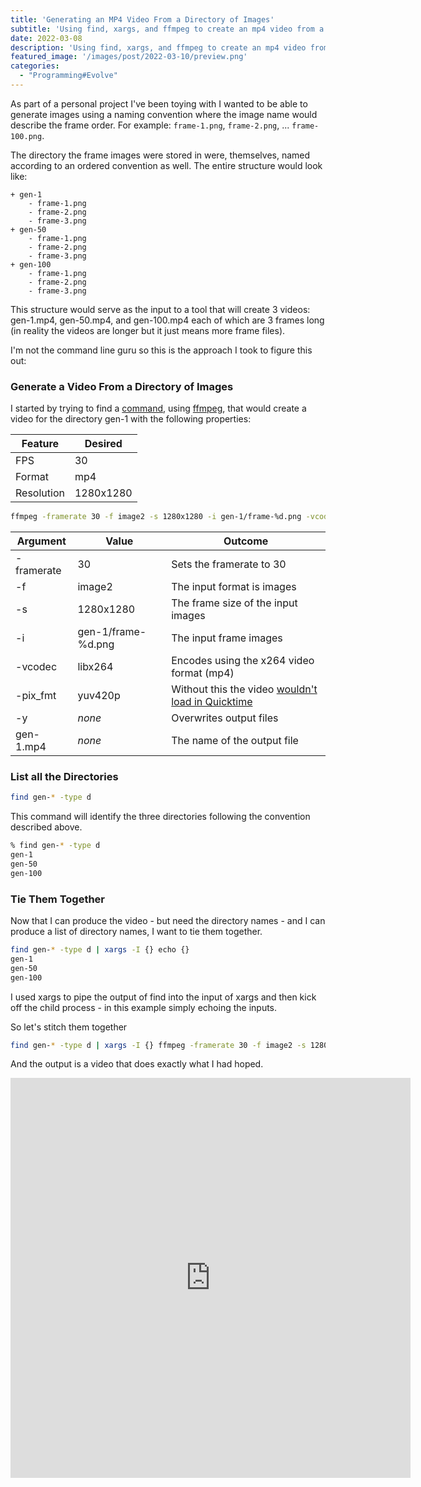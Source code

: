 ```yaml
---
title: 'Generating an MP4 Video From a Directory of Images'
subtitle: 'Using find, xargs, and ffmpeg to create an mp4 video from a folder of images'
date: 2022-03-08
description: 'Using find, xargs, and ffmpeg to create an mp4 video from a folder of images'
featured_image: '/images/post/2022-03-10/preview.png'
categories: 
  - "Programming#Evolve"
---
```


As part of a personal project I've been toying with I wanted to be able to generate images using a naming convention where the image name would describe the frame order.  For example: `frame-1.png`, `frame-2.png`, ... `frame-100.png`. 

The directory the frame images were stored in were, themselves, named according to an ordered convention as well.  The entire structure would look like:

    + gen-1
        - frame-1.png
        - frame-2.png
        - frame-3.png
    + gen-50
        - frame-1.png
        - frame-2.png
        - frame-3.png
    + gen-100
        - frame-1.png
        - frame-2.png
        - frame-3.png

This structure would serve as the input to a tool that will create 3 videos: gen-1.mp4, gen-50.mp4, and gen-100.mp4 each of which are 3 frames long (in reality the videos are longer but it just means more frame files).

I'm not the command line guru so this is the approach I took to figure this out:

<h3>Generate a Video From a Directory of Images</h3>

I started by trying to find a [command](https://ffmpeg.org/ffmpeg.html), using [ffmpeg](https://ffmpeg.org/), that would create a video for the directory gen-1 with the following properties:

| Feature | Desired |
|---------|---------|
| FPS     | 30      |
| Format  | mp4     |
| Resolution | 1280x1280 |

```zsh
ffmpeg -framerate 30 -f image2 -s 1280x1280 -i gen-1/frame-%d.png -vcodec libx264 -pix_fmt yuv420p -y gen-1.mp4
```

| Argument | Value | Outcome |
|----------|-------|---------|
| -framerate | 30 | Sets the framerate to 30 |
| -f | image2 | The input format is images |
| -s | 1280x1280 | The frame size of the input images |
| -i | gen-1/frame-%d.png | The input frame images |
| -vcodec | libx264 | Encodes using the x264 video format (mp4) |
| -pix_fmt | yuv420p | Without this the video [wouldn't load in Quicktime](https://superuser.com/a/820137) | 
| -y | _none_ | Overwrites output files |
| gen-1.mp4 | _none_ | The name of the output file |

<h3>List all the Directories</h3>

```zsh
find gen-* -type d
```

This command will identify the three directories following the convention described above.

```zsh
% find gen-* -type d 
gen-1
gen-50
gen-100
```
<h3>Tie Them Together</h3>

Now that I can produce the video - but need the directory names - and I can produce a list of directory names, I want to tie them together.

```zsh
find gen-* -type d | xargs -I {} echo {} 
gen-1
gen-50
gen-100
```

I used xargs to pipe the output of find into the input of xargs and then kick off the child process - in this example simply echoing the inputs.

So let's stitch them together

```zsh
find gen-* -type d | xargs -I {} ffmpeg -framerate 30 -f image2 -s 1280x1280 -i {}/frame-%d.png -vcodec libx264 -pix_fmt yuv420p -y {}.mp4
```

And the output is a video that does exactly what I had hoped.

<iframe src="https://player.vimeo.com/video/686693998" width="640" height="640" frameborder="0" allowfullscreen></iframe>


